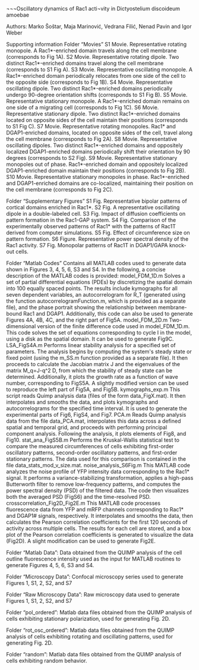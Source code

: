 ¬¬¬Oscillatory dynamics of Rac1 acti¬vity in Dictyostelium discoideum amoebae

Authors: Marko Šoštar, Maja Marinović, Vedrana Filić, Nenad Pavin and Igor Weber

Supporting information
Folder “Movies”
S1 Movie. Representative rotating monopole. A Rac1*-enriched domain travels along the cell membrane (corresponds to Fig 1A).
S2 Movie. Representative rotating dipole. Two distinct Rac1*-enriched domains travel along the cell membrane (corresponds to S1 Fig A).
S3 Movie. Representative oscillating monopole. A Rac1*-enriched domain periodically relocates from one side of the cell to the opposite side (corresponds to Fig 1B).
S4 Movie. Representative oscillating dipole. Two distinct Rac1*-enriched domains periodically undergo 90-degree orientation shifts (corresponds to S1 Fig B).
S5 Movie. Representative stationary monopole. A Rac1*-enriched domain remains on one side of a migrating cell (corresponds to Fig 1C).
S6 Movie. Representative stationary dipole. Two distinct Rac1*-enriched domains located on opposite sides of the cell maintain their positions (corresponds to S1 Fig C).
S7 Movie. Representative rotating monopoles. Rac1* and DGAP1-enriched domains, located on opposite sides of the cell, travel along the cell membrane (corresponds to Fig 2A). 
S8 Movie. Representative oscillating dipoles. Two distinct Rac1*-enriched domains and oppositely localized DGAP1-enriched domains periodically shift their orientation by 90 degrees (corresponds to S2 Fig).
S9 Movie. Representative stationary monopoles out of phase. Rac1*-enriched domain and oppositely localized DGAP1-enriched domain maintain their positions (corresponds to Fig 2B).
S10 Movie. Representative stationary monopoles in phase. Rac1*-enriched and DGAP1-enriched domains are co-localized, maintaining their position on the cell membrane (corresponds to Fig 2C).

Folder “Supplementary Figures”
S1 Fig. Representative bipolar patterns of cortical domains enriched in Rac1*. 
S2 Fig. A representative oscillating dipole in a double-labeled cell.
S3 Fig. Impact of diffusion coefficients on pattern formation in the Rac1-GAP system.
S4 Fig. Comparison of the experimentally observed patterns of Rac1* with the patterns of Rac1T derived from computer simulations.
S5 Fig. Effect of circumference size on pattern formation.
S6 Figure. Representative power spectral density of the Rac1 activity.
S7 Fig. Monopolar patterns of Rac1T in DGAP1/GAPA knock-out cells. 

Folder “Matlab Codes” 
Contains all MATLAB codes used to generate data shown in Figures 3, 4, 5, 6, S3 and S4.
In the following, a concise description of the MATLAB codes is provided:
model_FDM_1D.m
Solves a set of partial differential equations (PDEs) by discretizing the spatial domain into 100 equally spaced points. The results include kymographs for all seven dependent variables, an autocorrelogram for R_T (generated using the function autocorrelogramFunction.m, which is provided as a separate file), and the phase portrait showing the relationship between membrane-bound Rac1 and DGAP1. Additionally, this code can also be used to generate Figures 4A, 4B, 4C, and the right part of Fig5A.
model_FDM_2D.m
Two-dimensional version of the finite difference code used in model_FDM_1D.m. This code solves the set of equations corresponding to cycle I in the model, using a disk as the spatial domain. It can be used to generate Fig9C.
LSA_FigS4A.m
Performs linear stability analysis for a specified set of parameters. The analysis begins by computing the system's steady state or fixed point (using the m_SS.m function provided as a separate file). It then proceeds to calculate the Jacobian matrix J and the eigenvalues of the matrix M_q=J-q^2 D, from which the stability of steady state can be determined. Additionally, it plots the growth rate as a function of wave number, corresponding to FigS5A. A slightly modified version can be used to reproduce the left part of Fig5A, and Fig5B.
kymographs_exp.m
This script reads Quimp analysis data (files of the form data_FigX.mat). It then interpolates and smooths the data, and plots kymographs and autocorrelograms for the specified time interval. It is used to generate the experimental parts of Fig6, FigS4, and Fig7.
PCA.m
Reads Quimp analysis data from the file data_PCA.mat, interpolates this data across a defined spatial and temporal grid, and proceeds with performing principal component analysis. Following the analysis, it plots elements of Fig8, and Fig10.
stat_ana_FigS5B.m
Performs the Kruskal-Wallis statistical test to compare the measured circumferences of cells exhibiting first-order oscillatory patterns, second-order oscillatory patterns, and first-order stationary patterns. The data used for this comparison is contained in the file data_stats_mod_v_size.mat.
noise_analysis_S6Fig.m
This MATLAB code analyzes the noise profile of YFP intensity data corresponding to the Rac1* signal. It performs a variance-stabilizing transformation, applies a high-pass Butterworth filter to remove low-frequency patterns, and computes the power spectral density (PSD) of the filtered data. The code then visualizes both the averaged PSD (FigS6) and the time-resolved PSD.
crosscorrelation_Fig2D_Fig2E.m
This MATLAB code processes fluorescence data from YFP and mRFP channels corresponding to Rac1* and DGAP1# signals, respectively. It interpolates and smooths the data, then calculates the Pearson correlation coefficients for the first 120 seconds of activity across multiple cells. The results for each cell are stored, and a box plot of the Pearson correlation coefficients is generated to visualize the data (Fig2D). A slight modification can be used to generate Fig2E.

Folder “Matlab Data”: Data obtained from the QUIMP analysis of the cell outline fluorescence intensity used as the input for MATLAB routines to generate Figures 4, 5, 6, S3 and S4.

Folder “Microscopy Data”: Confocal microscopy series used to generate Figures 1, S1, 2, S2, and S7

Folder “Raw Microscopy Data”: Raw microscopy data used to generate Figures 1, S1, 2, S2, and S7

Folder “pol_ordered”: Matlab data files obtained from the QUIMP analysis of cells exhibiting stationary polarization, used for generating Fig. 2D.

Folder “rot_osc_ordered”: Matlab data files obtained from the QUIMP analysis of cells exhibiting rotating and oscillating patterns, used for generating Fig. 2D.

Folder “random”: Matlab data files obtained from the QUIMP analysis of cells exhibiting random behavior.
